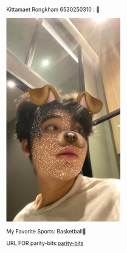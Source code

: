 Kittamaet Rongkham 6530250310 : 💫
<p alige="left">
<img src="B1CCCA65-7FAB-4294-9371-FEB8803A254F.jpg" width="300">

My Favorite Sports: Basketball🏀

URL FOR parity-bits:<a href="https://ohmykk.github.io/parity-bits">parity-bits

